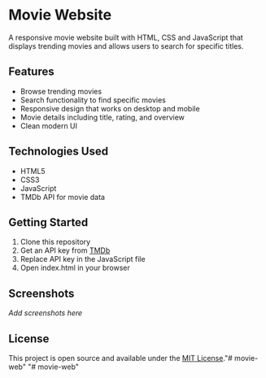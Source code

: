 # Movie Website

A responsive movie website built with HTML, CSS and JavaScript that displays trending movies and allows users to search for specific titles.

## Features

- Browse trending movies
- Search functionality to find specific movies
- Responsive design that works on desktop and mobile
- Movie details including title, rating, and overview
- Clean modern UI

## Technologies Used

- HTML5
- CSS3 
- JavaScript
- TMDb API for movie data

## Getting Started

1. Clone this repository
2. Get an API key from [TMDb](https://www.themoviedb.org/)
3. Replace API key in the JavaScript file
4. Open index.html in your browser

## Screenshots

*Add screenshots here*



## License

This project is open source and available under the [MIT License](LICENSE)."# movie-web" 
"# movie-web" 
